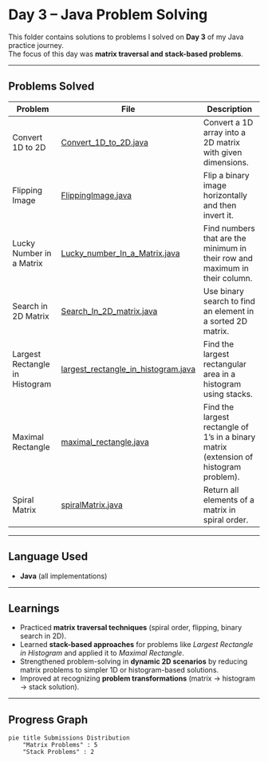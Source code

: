 #  Day 3 – Java Problem Solving

This folder contains solutions to problems I solved on **Day 3** of my Java practice journey.  
The focus of this day was **matrix traversal and stack-based problems**.

---

##  Problems Solved

| Problem | File | Description |
|---------|------|-------------|
| Convert 1D to 2D | [Convert_1D_to_2D.java](./Convert_1D_to_2D.java) | Convert a 1D array into a 2D matrix with given dimensions. |
| Flipping Image | [FlippingImage.java](./FlippingImage.java) | Flip a binary image horizontally and then invert it. |
| Lucky Number in a Matrix | [Lucky_number_In_a_Matrix.java](./Lucky_number_In_a_Matrix.java) | Find numbers that are the minimum in their row and maximum in their column. |
| Search in 2D Matrix | [Search_In_2D_matrix.java](./Search_In_2D_matrix.java) | Use binary search to find an element in a sorted 2D matrix. |
| Largest Rectangle in Histogram | [largest_rectangle_in_histogram.java](./largest_rectangle_in_histogram.java) | Find the largest rectangular area in a histogram using stacks. |
| Maximal Rectangle | [maximal_rectangle.java](./maximal_rectangle.java) | Find the largest rectangle of 1’s in a binary matrix (extension of histogram problem). |
| Spiral Matrix | [spiralMatrix.java](./spiralMatrix.java) | Return all elements of a matrix in spiral order. |

---

##  Language Used
- **Java** (all implementations)

---

##  Learnings

- Practiced **matrix traversal techniques** (spiral order, flipping, binary search in 2D).  
- Learned **stack-based approaches** for problems like *Largest Rectangle in Histogram* and applied it to *Maximal Rectangle*.  
- Strengthened problem-solving in **dynamic 2D scenarios** by reducing matrix problems to simpler 1D or histogram-based solutions.  
- Improved at recognizing **problem transformations** (matrix → histogram → stack solution).  

---

##  Progress Graph

```mermaid
pie title Submissions Distribution
    "Matrix Problems" : 5
    "Stack Problems" : 2
